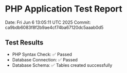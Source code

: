 # PHP Application Test Report
Date: Fri Jun  6 13:05:11 UTC 2025
Commit: ca9bdb6083f8f2b9ae4cf74ba67120dc5aaab0d5

## Test Results
- PHP Syntax Check: ✅ Passed
- Database Connection: ✅ Passed
- Database Schema: ✅ Tables created successfully

